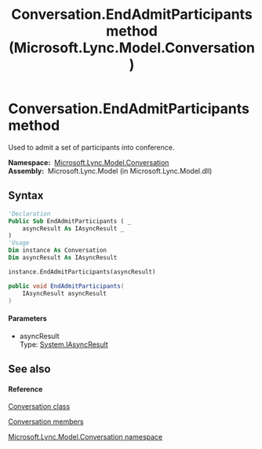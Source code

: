 ﻿---
title: Conversation.EndAdmitParticipants method  (Microsoft.Lync.Model.Conversation)
TOCTitle: 'EndAdmitParticipants method '
ms:assetid: M:Microsoft.Lync.Model.Conversation.Conversation.EndAdmitParticipants(System.IAsyncResult)_DI_3_UC_OCS14MrefLyncWPF
ms:mtpsurl: https://msdn.microsoft.com/en-us/library/microsoft.lync.model.conversation.conversation.endadmitparticipants(v=office.15)
ms:contentKeyID: 48596793
ms.date: 07/28/2014
mtps_version: v=office.15
f1_keywords:
- Microsoft.Lync.Model.Conversation.Conversation.EndAdmitParticipants
dev_langs:
- CSharp
- JScript
- VB
- other
---

# Conversation.EndAdmitParticipants method

Used to admit a set of participants into conference.

**Namespace:**  [Microsoft.Lync.Model.Conversation](microsoft-lync-model-conversation-namespace_2.md)  
**Assembly:**  Microsoft.Lync.Model (in Microsoft.Lync.Model.dll)

## Syntax

``` vb
'Declaration
Public Sub EndAdmitParticipants ( _
    asyncResult As IAsyncResult _
)
'Usage
Dim instance As Conversation
Dim asyncResult As IAsyncResult

instance.EndAdmitParticipants(asyncResult)
```

``` csharp
public void EndAdmitParticipants(
    IAsyncResult asyncResult
)
```

#### Parameters

  - asyncResult  
    Type: [System.IAsyncResult](http://msdn2.microsoft.com/en-us/library/ft8a6455)  

## See also

#### Reference

[Conversation class](conversation-class-microsoft-lync-model-conversation_2.md)

[Conversation members](conversation-members-microsoft-lync-model-conversation_2.md)

[Microsoft.Lync.Model.Conversation namespace](microsoft-lync-model-conversation-namespace_2.md)

